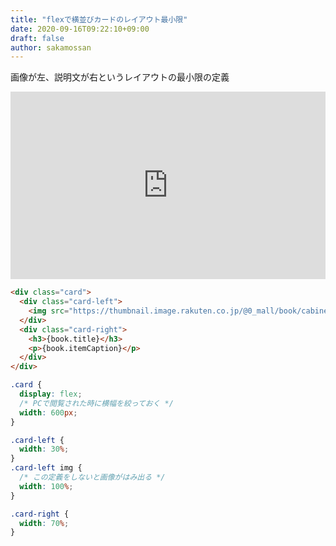 ```yaml
---
title: "flexで横並びカードのレイアウト最小限"
date: 2020-09-16T09:22:10+09:00
draft: false
author: sakamossan
---
```


画像が左、説明文が右というレイアウトの最小限の定義

<iframe src="https://codepen.io/gsxuomug/embed/preview/ZEWjvBq?height=300&amp;slug-hash=ZEWjvBq&amp;default-tabs=html%2Cresult&amp;host=https%3A%2F%2Fcodepen.io" style="border: 0; width: 100%; height: 300px;" allowfullscreen></iframe>

```html
<div class="card">
  <div class="card-left">
    <img src="https://thumbnail.image.rakuten.co.jp/@0_mall/book/cabinet/1989/19892000.jpg?_ex=200x200" />
  </div>
  <div class="card-right">
    <h3>{book.title}</h3>
    <p>{book.itemCaption}</p>
  </div>
</div>
```

```css
.card {
  display: flex;
  /* PCで閲覧された時に横幅を絞っておく */
  width: 600px;
}

.card-left {
  width: 30%;
}
.card-left img {
  /* この定義をしないと画像がはみ出る */
  width: 100%;
}

.card-right {
  width: 70%;
}
```
